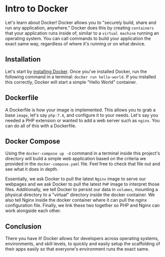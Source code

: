 # Intro to Docker

Let's learn about Docker! Docker allows you to "securely build, share and run any application, anywhere." Docker does this by creating `containers` that your application runs inside of, similar to a `virtual machine` running an operating system. You can call commands to build your application the exact same way, regardless of where it's running or on what device.

## Installation

Let's start by [installing Docker](https://docs.docker.com/install/). Once you've installed Docker, run the following command in a terminal: `docker run hello-world`. If you installed this correctly, Docker will start a simple "Hello World" container.

## Dockerfile

A Dockerfile is how your image is implemented. This allows you to grab a base `image`, let's say `php-7.4`, and configure it to your needs. Let's say you needed a PHP extension or wanted to add a web server such as `nginx`. You can do all of this with a Dockerfile.

## Docker Compose

Using the `docker-compose up -d` command in a terminal inside this project's directory will build a simple web application based on the criteria we provided in the `docker-compose.yaml` file. Feel free to check that file out and see what it does in depth. 

Essentially, we ask Docker to pull the latest `Nginx` image to serve our webpages and we ask Docker to pull the latest `PHP` image to interpret those files. Additionally, we tell Docker to persist our data in `volumes`, mounting a physical directory to a "virtual" directory inside the docker container. We also tell Nginx inside the docker container where it can pull the nginx configuration file. Finally, we link these two together so PHP and Nginx can work alongside each other.

## Conclusion

There you have it! Docker allows for developers across operating systems, environments, and skill levels, to quickly and easily setup the scaffolding of their apps easily so that everyone's environment runs the exact same.
